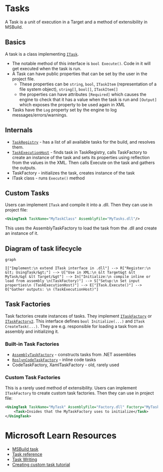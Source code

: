 # Tasks
A Task is a unit of execution in a Target and a method of extensibility in MSBuild.
## Basics
A task is a class implementing [`ITask`](https://github.com/dotnet/msbuild/blob/main/src/Framework/ITask.cs).
- The notable method of this interface is `bool Execute()`. Code in it will get executed when the task is run. 
- A Task can have public properties that can be set by the user in the project file.
    - These properties can be `string`, `bool`, `ITaskItem` (representation of a file system object), `string[]`, `bool[]`, `ITaskItem[]`
    - the properties can have attributes `[Required]` which causes the engine to check that it has a value when the task is run and `[Output]` which exposes the property to be used again in XML
- Tasks have the `Log` property set by the engine to log messages/errors/warnings.

## Internals
- [`TaskRegistry`](https://github.com/dotnet/msbuild/blob/main/src/Build/Instance/TaskRegistry.cs) - has a list of all available tasks for the build, and resolves them.
- [`TaskExecutionHost`](https://github.com/dotnet/msbuild/tree/main/src/Build/BackEnd/TaskExecutionHost) - finds task in TaskRegistry, calls TaskFactory to create an instance of the task and sets its properties using reflection from the values in the XML. Then calls Execute on the task and gathers the outputs.
- TaskFactory - initializes the task, creates instance of the task
- ITask class - runs `Execute()` method

## Custom Tasks
Users can implement `ITask` and compile it into a .dll.
Then they can use in project file:
```xml
<UsingTask TaskName="MyTaskClass" AssemblyFile="MyTasks.dll"/>
```
This uses the AssemblyTaskFactory to load the task from the .dll and create an instance of it.

## Diagram of task lifecycle

```mermaid
graph 

I["Implement:\n extend ITask interface in .dll"] --> R["Register:\n &lt; UsingTask/&gt;"] --> U["Use in XML:\n &lt Target&gt &lt MyTask/&gt &lt Target/&gt"] --> In["Initialize:\n compile inline or load from assembly \n(TaskFactory)"] --> S["Setup:\n Set input properties\n (TaskExecutionHost)"] --> E["ITask.Execute()"] --> O["Gather outputs: \n (TaskExecutionHost)"]
```

## Task Factories
Task factories create instances of tasks. They implement [`ITaskFactory`](https://github.com/dotnet/msbuild/blob/main/src/Framework/ITaskFactory.cs) or [`ITaskFactory2`](https://github.com/dotnet/msbuild/blob/main/src/Framework/ITaskFactory2.cs).
This interface defines `bool Initialize(...)` and `ITask CreateTask(...)`.
They are e.g. responsible for loading a task from an assembly and initializing it.

### Built-in Task Factories
- [`AssemblyTaskFactory`](https://github.com/dotnet/msbuild/blob/main/src/Build/Instance/TaskFactories/AssemblyTaskFactory.cs) - constructs tasks from .NET assemblies
- [`RoslynCodeTaskFactory`](https://github.com/dotnet/msbuild/blob/main/src/Tasks/RoslynCodeTaskFactory/RoslynCodeTaskFactory.cs) - inline code tasks
- CodeTaskFactory, XamlTaskFactory - old, rarely used

### Custom Task Factories
This is a rarely used method of extensibility.
Users can implement `ITaskFactory` to create custom task factories.
Then they can use in project file:
```xml
<UsingTask TaskName="MyTask" AssemblyFile="Factory.dll" Factory="MyTaskFactory">
    <Task>Insides that the MyTaskFactory uses to initialize</Task>
</UsingTask>
```

# Microsoft Learn Resources
- [MSBuild task](https://learn.microsoft.com/visualstudio/msbuild/msbuild-task)
- [Task reference](https://learn.microsoft.com/visualstudio/msbuild/msbuild-task-reference)
- [Task Writing](https://learn.microsoft.com/visualstudio/msbuild/task-writing)
- [Creating custom task tutorial](https://learn.microsoft.com/visualstudio/msbuild/tutorial-custom-task-code-generation)
